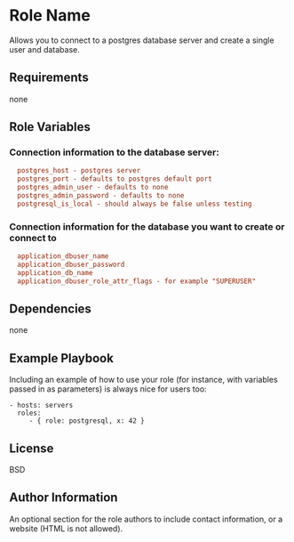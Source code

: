 Role Name
=========

Allows you to connect to a postgres database server and create a single user and database.

Requirements
------------

none

Role Variables
--------------

### Connection information to the database server: 
```ini
  postgres_host - postgres server
  postgres_port - defaults to postgres default port
  postgres_admin_user - defaults to none
  postgres_admin_password - defaults to none
  postgresql_is_local - should always be false unless testing
```

### Connection information for the database you want to create or connect to
```ini
  application_dbuser_name
  application_dbuser_password
  application_db_name
  application_dbuser_role_attr_flags - for example "SUPERUSER"
```
    
Dependencies
------------

none

Example Playbook
----------------

Including an example of how to use your role (for instance, with variables
passed in as parameters) is always nice for users too:

    - hosts: servers
      roles:
         - { role: postgresql, x: 42 }

License
-------

BSD

Author Information
------------------

An optional section for the role authors to include contact information, or a
website (HTML is not allowed).
